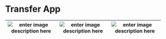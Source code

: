 # Transfer App

| ![enter image description here](https://i.ibb.co/NKfgKcX/Simulator-Screen-Shot-i-Phone-11-2019-10-22-at-12-32-12.png) | ![enter image description here](https://i.ibb.co/WxDTCZv/Simulator-Screen-Shot-i-Phone-11-2019-10-22-at-12-32-22.png) | ![enter image description here](https://i.ibb.co/N1bMV0r/Simulator-Screen-Shot-i-Phone-11-2019-10-22-at-12-32-34.png) |
|--|--|--|
